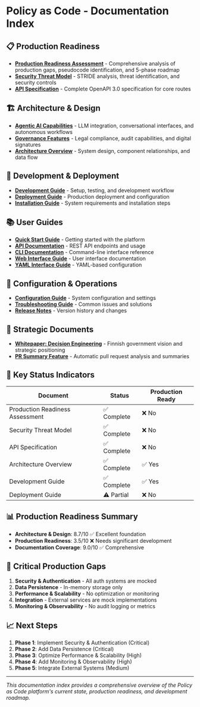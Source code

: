 # Policy as Code - Documentation Index

## 📋 **Production Readiness**

- **[Production Readiness Assessment](production-readiness.md)** - Comprehensive analysis of production gaps, pseudocode identification, and 5-phase roadmap
- **[Security Threat Model](security.md)** - STRIDE analysis, threat identification, and security controls
- **[API Specification](openapi.json)** - Complete OpenAPI 3.0 specification for core routes

## 🏗️ **Architecture & Design**

- **[Agentic AI Capabilities](agentic-ai.md)** - LLM integration, conversational interfaces, and autonomous workflows
- **[Governance Features](governance.md)** - Legal compliance, audit capabilities, and digital signatures
- **[Architecture Overview](architecture.md)** - System design, component relationships, and data flow

## 🚀 **Development & Deployment**

- **[Development Guide](development.md)** - Setup, testing, and development workflow
- **[Deployment Guide](deployment.md)** - Production deployment and configuration
- **[Installation Guide](installation.md)** - System requirements and installation steps

## 📚 **User Guides**

- **[Quick Start Guide](quickstart.md)** - Getting started with the platform
- **[API Documentation](api.md)** - REST API endpoints and usage
- **[CLI Documentation](cli.md)** - Command-line interface reference
- **[Web Interface Guide](web-interface.md)** - User interface documentation
- **[YAML Interface Guide](yaml-interface.md)** - YAML-based configuration

## 🔧 **Configuration & Operations**

- **[Configuration Guide](configuration.md)** - System configuration and settings
- **[Troubleshooting Guide](troubleshooting.md)** - Common issues and solutions
- **[Release Notes](release-notes.md)** - Version history and changes

## 📖 **Strategic Documents**

- **[Whitepaper: Decision Engineering](whitepaper-decision-engineering.md)** - Finnish government vision and strategic positioning
- **[PR Summary Feature](pr-summary.md)** - Automatic pull request analysis and summaries

## 🎯 **Key Status Indicators**

| Document | Status | Production Ready |
|----------|--------|-----------------|
| Production Readiness Assessment | ✅ Complete | ❌ No |
| Security Threat Model | ✅ Complete | ❌ No |
| API Specification | ✅ Complete | ❌ No |
| Architecture Overview | ✅ Complete | ✅ Yes |
| Development Guide | ✅ Complete | ✅ Yes |
| Deployment Guide | ⚠️ Partial | ❌ No |

## 📊 **Production Readiness Summary**

- **Architecture & Design**: 8.7/10 ✅ Excellent foundation
- **Production Readiness**: 3.5/10 ❌ Needs significant development
- **Documentation Coverage**: 9.0/10 ✅ Comprehensive

## 🚨 **Critical Production Gaps**

1. **Security & Authentication** - All auth systems are mocked
2. **Data Persistence** - In-memory storage only
3. **Performance & Scalability** - No optimization or monitoring
4. **Integration** - External services are mock implementations
5. **Monitoring & Observability** - No audit logging or metrics

## 📈 **Next Steps**

1. **Phase 1**: Implement Security & Authentication (Critical)
2. **Phase 2**: Add Data Persistence (Critical)
3. **Phase 3**: Optimize Performance & Scalability (High)
4. **Phase 4**: Add Monitoring & Observability (High)
5. **Phase 5**: Integrate External Systems (Medium)

---

*This documentation index provides a comprehensive overview of the Policy as Code platform's current state, production readiness, and development roadmap.*
